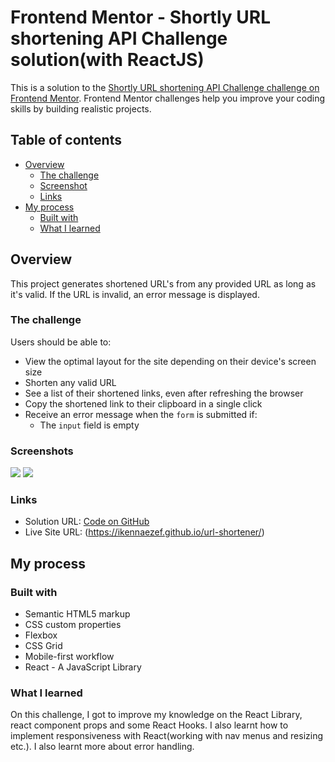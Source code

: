 # Frontend Mentor - Shortly URL shortening API Challenge solution(with ReactJS)

This is a solution to the [Shortly URL shortening API Challenge challenge on Frontend Mentor](https://www.frontendmentor.io/challenges/url-shortening-api-landing-page-2ce3ob-G). Frontend Mentor challenges help you improve your coding skills by building realistic projects. 

## Table of contents

- [Overview](#overview)
  - [The challenge](#the-challenge)
  - [Screenshot](#screenshot)
  - [Links](#links)
- [My process](#my-process)
  - [Built with](#built-with)
  - [What I learned](#what-i-learned)

  
## Overview

This project generates shortened URL's from any provided URL as long as it's valid. If the URL is invalid, an error message is displayed.

### The challenge

Users should be able to:

- View the optimal layout for the site depending on their device's screen size
- Shorten any valid URL
- See a list of their shortened links, even after refreshing the browser
- Copy the shortened link to their clipboard in a single click
- Receive an error message when the `form` is submitted if:
  - The `input` field is empty

### Screenshots


![](./url_shortener.png)
![](./url_shortener(1).png)

### Links

- Solution URL: [Code on GitHub](https://github.com/ikennaezef/url-shortener)
- Live Site URL: (https://ikennaezef.github.io/url-shortener/)

## My process

### Built with

- Semantic HTML5 markup
- CSS custom properties
- Flexbox
- CSS Grid
- Mobile-first workflow
- React - A JavaScript Library

### What I learned

On this challenge, I got to improve my knowledge on the React Library, react component props and some React Hooks. I also learnt how to implement responsiveness with React(working with nav menus and resizing etc.). I also learnt more about error handling.
